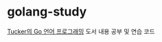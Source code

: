# golang-study

[Tucker의 Go 언어 프로그래밍](http://www.yes24.com/Product/Goods/99108736) 도서 내용 공부 및 연습 코드
